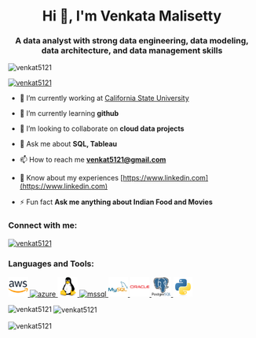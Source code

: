 <h1 align="center">Hi 👋, I'm Venkata Malisetty</h1>
<h3 align="center">A data analyst with strong data engineering, data modeling, data architecture, and data management skills</h3>

<p align="left"> <img src="https://komarev.com/ghpvc/?username=venkat5121&label=Profile%20views&color=0e75b6&style=flat" alt="venkat5121" /> </p>

<p align="left"> <a href="https://github.com/ryo-ma/github-profile-trophy"><img src="https://github-profile-trophy.vercel.app/?username=venkat5121" alt="venkat5121" /></a> </p>

- 🔭 I’m currently working at [California State University](https://www.csun.edu)

- 🌱 I’m currently learning **github**

- 👯 I’m looking to collaborate on **cloud data projects**

- 💬 Ask me about **SQL, Tableau**

- 📫 How to reach me **venkat5121@gmail.com**

- 📄 Know about my experiences [https://www.linkedin.com](https://www.linkedin.com)

- ⚡ Fun fact **Ask me anything about Indian Food and Movies**

<h3 align="left">Connect with me:</h3>
<p align="left">
<a href="https://linkedin.com/in/venkat5121" target="blank"><img align="center" src="https://raw.githubusercontent.com/rahuldkjain/github-profile-readme-generator/master/src/images/icons/Social/linked-in-alt.svg" alt="venkat5121" height="30" width="40" /></a>
</p>

<h3 align="left">Languages and Tools:</h3>
<p align="left"> <a href="https://aws.amazon.com" target="_blank" rel="noreferrer"> <img src="https://raw.githubusercontent.com/devicons/devicon/master/icons/amazonwebservices/amazonwebservices-original-wordmark.svg" alt="aws" width="40" height="40"/> </a> <a href="https://azure.microsoft.com/en-in/" target="_blank" rel="noreferrer"> <img src="https://www.vectorlogo.zone/logos/microsoft_azure/microsoft_azure-icon.svg" alt="azure" width="40" height="40"/> </a> <a href="https://www.linux.org/" target="_blank" rel="noreferrer"> <img src="https://raw.githubusercontent.com/devicons/devicon/master/icons/linux/linux-original.svg" alt="linux" width="40" height="40"/> </a> <a href="https://www.microsoft.com/en-us/sql-server" target="_blank" rel="noreferrer"> <img src="https://www.svgrepo.com/show/303229/microsoft-sql-server-logo.svg" alt="mssql" width="40" height="40"/> </a> <a href="https://www.mysql.com/" target="_blank" rel="noreferrer"> <img src="https://raw.githubusercontent.com/devicons/devicon/master/icons/mysql/mysql-original-wordmark.svg" alt="mysql" width="40" height="40"/> </a> <a href="https://www.oracle.com/" target="_blank" rel="noreferrer"> <img src="https://raw.githubusercontent.com/devicons/devicon/master/icons/oracle/oracle-original.svg" alt="oracle" width="40" height="40"/> </a> <a href="https://www.postgresql.org" target="_blank" rel="noreferrer"> <img src="https://raw.githubusercontent.com/devicons/devicon/master/icons/postgresql/postgresql-original-wordmark.svg" alt="postgresql" width="40" height="40"/> </a> <a href="https://www.python.org" target="_blank" rel="noreferrer"> <img src="https://raw.githubusercontent.com/devicons/devicon/master/icons/python/python-original.svg" alt="python" width="40" height="40"/> </a> </p>

<p><img align="left" src="https://github-readme-stats.vercel.app/api/top-langs?username=venkat5121&show_icons=true&locale=en&layout=compact" alt="venkat5121" /></p>

<p>&nbsp;<img align="center" src="https://github-readme-stats.vercel.app/api?username=venkat5121&show_icons=true&locale=en" alt="venkat5121" /></p>

<p><img align="center" src="https://github-readme-streak-stats.herokuapp.com/?user=venkat5121&" alt="venkat5121" /></p>
